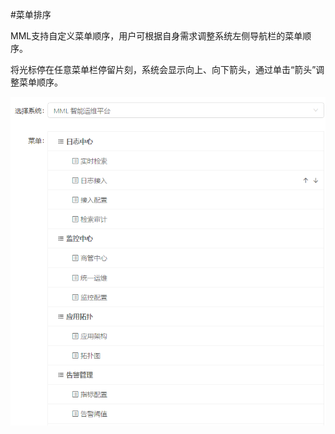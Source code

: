 #菜单排序

MML支持自定义菜单顺序，用户可根据自身需求调整系统左侧导航栏的菜单顺序。

将光标停在任意菜单栏停留片刻，系统会显示向上、向下箭头，通过单击“箭头”调整菜单顺序。

![](/user_guide/fig/5-0n.png)